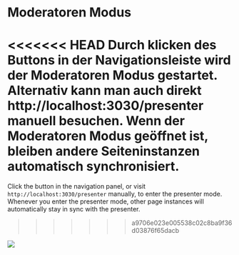 # Moderatoren Modus

<<<<<<< HEAD
Durch klicken des <carbon-user-speaker class="inline-icon-btn"/> Buttons in der Navigationsleiste wird der Moderatoren Modus gestartet. Alternativ kann man auch direkt http://localhost:3030/presenter manuell besuchen. Wenn der Moderatoren Modus geöffnet ist, bleiben andere Seiteninstanzen automatisch synchronisiert.
=======
Click the <carbon-user-speaker class="inline-icon-btn"/> button in the navigation panel, or visit `http://localhost:3030/presenter` manually, to enter the presenter mode. Whenever you enter the presenter mode, other page instances will automatically stay in sync with the presenter.
>>>>>>> a9706e023e005538c02c8ba9f36d03876f65dacb

![](/screenshots/presenter-mode.png)
